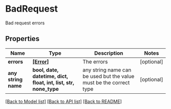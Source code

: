 # BadRequest

Bad request errors

## Properties
Name | Type | Description | Notes
------------ | ------------- | ------------- | -------------
**errors** | [**[Error]**](Error.md) | The errors | [optional] 
**any string name** | **bool, date, datetime, dict, float, int, list, str, none_type** | any string name can be used but the value must be the correct type | [optional]

[[Back to Model list]](../README.md#documentation-for-models) [[Back to API list]](../README.md#documentation-for-api-endpoints) [[Back to README]](../README.md)


